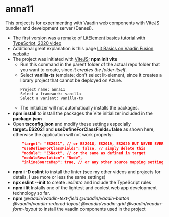 # anna11
This project is for experimenting with Vaadin web components with ViteJS bundler and development server (Danesi).

- The first version was a remake of [LitElement basics tutorial with TypeScript, 2020 video](https://youtu.be/1jn-NR4jiPk)
- Additional great explanation is this page [Lit Basics on Vaadin Fusion website](https://vaadin.com/docs/latest/fusion/application/lit)
- The project was initiated with [ViteJS](https://vitejs.dev/): **npm init vite**
    - Run this command in the parent folder of the actual repo folder that you want to create, since *it creates the folder itself*.
    - Select **vanilla-ts** template; don't select lit-element, since it creates a library project that cannot be deployed on Azure.
        ```
        Project name: anna11
        Select a framework: vanilla
        Select a variant: vanilla-ts
        ```
    - The initializer will not automatically installs the packages.
- **npm install** to install the packages the Vite initializer included in the **package.json**
- Open **tsconfig.json** and modify these settings especially **target=ES2021** and **useDefineForClassFields=false** as shown here, otherwise the application will not work properly:
    ```json
        "target": "ES2021", // or ES2018, ES2019, ES2020 BUT NEVER EVER esnext
        "useDefineForClassFields": false, // simply delete this
        "module": "ESNext", // or the same as defined in target
        "moduleResolution": "Node",
        "inlineSourceMap": true, // or any other source mapping settings you like
    ```
- **npm i -D eslint** to install the linter (see my other videos and projects for details, I use more or less the same settings)
- **npx eslint --init** to create *.eslintrc* and include the TypeScript rules
- **npm i lit** Installs one of the lightest and coolest web app development technology so far.
- **npm** *@vaadin/vaadin-text-field @vaadin/vaadin-button @vaadin/vaadin-ordered-layout @vaadin/vaadin-grid @vaadin/vaadin-form-layout* to install the vaadin components used in the project


